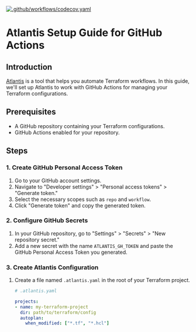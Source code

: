 [![.github/workflows/codecov.yaml](https://github.com/rmaloloyon/atlantis-example/actions/workflows/codecov.yaml/badge.svg?branch=master)](https://github.com/rmaloloyon/atlantis-example/actions/workflows/codecov.yaml)

# Atlantis Setup Guide for GitHub Actions

## Introduction

[Atlantis](https://www.runatlantis.io/) is a tool that helps you automate Terraform workflows. In this guide, we'll set up Atlantis to work with GitHub Actions for managing your Terraform configurations.

## Prerequisites

- A GitHub repository containing your Terraform configurations.
- GitHub Actions enabled for your repository.

## Steps

### 1. Create GitHub Personal Access Token

1. Go to your GitHub account settings.
2. Navigate to "Developer settings" > "Personal access tokens" > "Generate token."
3. Select the necessary scopes such as `repo` and `workflow`.
4. Click "Generate token" and copy the generated token.

### 2. Configure GitHub Secrets

1. In your GitHub repository, go to "Settings" > "Secrets" > "New repository secret."
2. Add a new secret with the name `ATLANTIS_GH_TOKEN` and paste the GitHub Personal Access Token you generated.

### 3. Create Atlantis Configuration

1. Create a file named `.atlantis.yaml` in the root of your Terraform project.

   ```yaml
   # .atlantis.yaml

   projects:
   - name: my-terraform-project
     dir: path/to/terraform/config
     autoplan:
       when_modified: ["*.tf", "*.hcl"]
